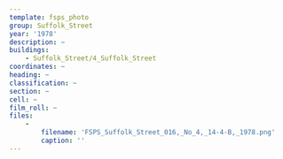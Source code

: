 ```yaml
---
template: fsps_photo
group: Suffolk_Street
year: '1978'
description: ~
buildings:
    - Suffolk_Street/4_Suffolk_Street
coordinates: ~
heading: ~
classification: ~
section: ~
cell: ~
film_roll: ~
files:
    -
        filename: 'FSPS_Suffolk_Street_016,_No_4,_14-4-B,_1978.png'
        caption: ''
---
```

